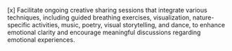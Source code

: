 [x] Facilitate ongoing creative sharing sessions that integrate various techniques, including guided breathing exercises, visualization, nature-specific activities, music, poetry, visual storytelling, and dance, to enhance emotional clarity and encourage meaningful discussions regarding emotional experiences.